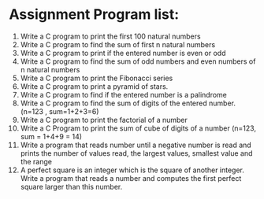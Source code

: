 # Assignment Program list: 
1. Write a C program to print the first 100 natural numbers
2. Write a C program to find the sum of first n natural numbers
3. Write a C program to print if the entered number is even or odd
4. Write a C program to find the sum of odd numbers and even numbers of n natural numbers
5. Write a C program to print the Fibonacci series
6. Write a C program to print a pyramid of stars.
7. Write a C program to find if the entered number is a palindrome
8. Write a C program to find the sum of digits of the entered number. (n=123 , sum=1+2+3=6)
9. Write a C program to print the factorial of a number
10. Write a C Program to print the sum of cube of digits of a number (n=123, sum = 1+4+9 = 14)
11. Write a program that reads number until a negative number is read and prints the number of
values read, the largest values, smallest value and the range
12. A perfect square is an integer which is the square of another integer. Write a program that reads
a number and computes the first perfect square larger than this number.
